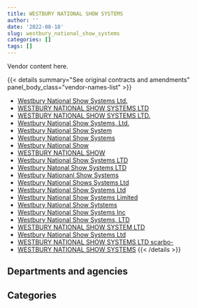 ```yaml
---
title: WESTBURY NATIONAL SHOW SYSTEMS
author: ''
date: '2022-08-18'
slug: westbury_national_show_systems
categories: []
tags: []
---
```


<script src="/rmarkdown-libs/htmlwidgets/htmlwidgets.js"></script>
<link href="/rmarkdown-libs/datatables-css/datatables-crosstalk.css" rel="stylesheet" />
<script src="/rmarkdown-libs/datatables-binding/datatables.js"></script>
<script src="/rmarkdown-libs/jquery/jquery-3.6.0.min.js"></script>
<link href="/rmarkdown-libs/dt-core-bootstrap/css/dataTables.bootstrap.min.css" rel="stylesheet" />
<link href="/rmarkdown-libs/dt-core-bootstrap/css/dataTables.bootstrap.extra.css" rel="stylesheet" />
<script src="/rmarkdown-libs/dt-core-bootstrap/js/jquery.dataTables.min.js"></script>
<script src="/rmarkdown-libs/dt-core-bootstrap/js/dataTables.bootstrap.min.js"></script>
<link href="/rmarkdown-libs/crosstalk/css/crosstalk.min.css" rel="stylesheet" />
<script src="/rmarkdown-libs/crosstalk/js/crosstalk.min.js"></script>
<script src="/rmarkdown-libs/htmlwidgets/htmlwidgets.js"></script>
<link href="/rmarkdown-libs/datatables-css/datatables-crosstalk.css" rel="stylesheet" />
<script src="/rmarkdown-libs/datatables-binding/datatables.js"></script>
<script src="/rmarkdown-libs/jquery/jquery-3.6.0.min.js"></script>
<link href="/rmarkdown-libs/dt-core-bootstrap/css/dataTables.bootstrap.min.css" rel="stylesheet" />
<link href="/rmarkdown-libs/dt-core-bootstrap/css/dataTables.bootstrap.extra.css" rel="stylesheet" />
<script src="/rmarkdown-libs/dt-core-bootstrap/js/jquery.dataTables.min.js"></script>
<script src="/rmarkdown-libs/dt-core-bootstrap/js/dataTables.bootstrap.min.js"></script>
<link href="/rmarkdown-libs/crosstalk/css/crosstalk.min.css" rel="stylesheet" />
<script src="/rmarkdown-libs/crosstalk/js/crosstalk.min.js"></script>

Vendor content here.

{{< details summary="See original contracts and amendments" panel_body_class="vendor-names-list" >}}
- [Westbury National Show Systems Ltd.](https://search.open.canada.ca/en/ct/?sort=contract_value_f%20desc&page=1&search_text=%22Westbury%20National%20Show%20Systems%20Ltd.%22)
- [WESTBURY NATIONAL SHOW SYSTEMS LTD](https://search.open.canada.ca/en/ct/?sort=contract_value_f%20desc&page=1&search_text=%22WESTBURY%20NATIONAL%20SHOW%20SYSTEMS%20LTD%22)
- [WESTBURY NATIONAL SHOW SYSTEMS LTD.](https://search.open.canada.ca/en/ct/?sort=contract_value_f%20desc&page=1&search_text=%22WESTBURY%20NATIONAL%20SHOW%20SYSTEMS%20LTD.%22)
- [Westbury National Show Systems, Ltd.](https://search.open.canada.ca/en/ct/?sort=contract_value_f%20desc&page=1&search_text=%22Westbury%20National%20Show%20Systems%2c%20Ltd.%22)
- [Westbury National Show System](https://search.open.canada.ca/en/ct/?sort=contract_value_f%20desc&page=1&search_text=%22Westbury%20National%20Show%20System%22)
- [Westbury National Show Systems](https://search.open.canada.ca/en/ct/?sort=contract_value_f%20desc&page=1&search_text=%22Westbury%20National%20Show%20Systems%22)
- [Westbury National Show](https://search.open.canada.ca/en/ct/?sort=contract_value_f%20desc&page=1&search_text=%22Westbury%20National%20Show%22)
- [WESTBURY NATIONAL SHOW](https://search.open.canada.ca/en/ct/?sort=contract_value_f%20desc&page=1&search_text=%22WESTBURY%20NATIONAL%20SHOW%22)
- [Westbury National Show Systems LTD](https://search.open.canada.ca/en/ct/?sort=contract_value_f%20desc&page=1&search_text=%22Westbury%20National%20Show%20Systems%20LTD%22)
- [Westbury Natonal Show Systems LTD](https://search.open.canada.ca/en/ct/?sort=contract_value_f%20desc&page=1&search_text=%22Westbury%20Natonal%20Show%20Systems%20LTD%22)
- [Westbury Nationanl Show Systems](https://search.open.canada.ca/en/ct/?sort=contract_value_f%20desc&page=1&search_text=%22Westbury%20Nationanl%20Show%20Systems%22)
- [Westbury National Shows Systems Ltd](https://search.open.canada.ca/en/ct/?sort=contract_value_f%20desc&page=1&search_text=%22Westbury%20National%20Shows%20Systems%20Ltd%22)
- [Westbury National Show Systems Ltd](https://search.open.canada.ca/en/ct/?sort=contract_value_f%20desc&page=1&search_text=%22Westbury%20National%20Show%20Systems%20%20Ltd%22)
- [Westbury National Show Systems Limited](https://search.open.canada.ca/en/ct/?sort=contract_value_f%20desc&page=1&search_text=%22Westbury%20National%20Show%20Systems%20Limited%22)
- [Westbury National Show Sytstems](https://search.open.canada.ca/en/ct/?sort=contract_value_f%20desc&page=1&search_text=%22Westbury%20National%20Show%20Sytstems%22)
- [Westbury National Show Systems Inc](https://search.open.canada.ca/en/ct/?sort=contract_value_f%20desc&page=1&search_text=%22Westbury%20National%20Show%20Systems%20Inc%22)
- [Westbury National Show Systems, LTD](https://search.open.canada.ca/en/ct/?sort=contract_value_f%20desc&page=1&search_text=%22Westbury%20National%20Show%20Systems%2c%20LTD%22)
- [WESTBURY NATIONAL SHOW SYSTEM LTD](https://search.open.canada.ca/en/ct/?sort=contract_value_f%20desc&page=1&search_text=%22WESTBURY%20NATIONAL%20SHOW%20SYSTEM%20LTD%22)
- [Westbury National Show Systems Ltd](https://search.open.canada.ca/en/ct/?sort=contract_value_f%20desc&page=1&search_text=%22Westbury%20National%20Show%20Systems%20Ltd%22)
- [WESTBURY NATIONAL SHOW SYSTEMS LTD scarbo-](https://search.open.canada.ca/en/ct/?sort=contract_value_f%20desc&page=1&search_text=%22WESTBURY%20NATIONAL%20SHOW%20SYSTEMS%20LTD%20scarbo-%22)
- [WESTBURY NATIONAL SHOW SYSTEMS](https://search.open.canada.ca/en/ct/?sort=contract_value_f%20desc&page=1&search_text=%22WESTBURY%20NATIONAL%20SHOW%20SYSTEMS%22)
{{< /details >}}

## Departments and agencies

<div id="htmlwidget-1" style="width:100%;height:auto;" class="datatables html-widget"></div>
<script type="application/json" data-for="htmlwidget-1">{"x":{"style":"bootstrap","filter":"none","vertical":false,"data":[["<a href=\"/departments/aafc-aac/\">Agriculture and Agri-Food Canada<\/a>","<a href=\"/departments/atssc-scdata/\">Administrative Tribunals Support Service of Canada<\/a>","<a href=\"/departments/csps-efpc/\">Canada School of Public Service<\/a>","<a href=\"/departments/cta-otc/\">Canadian Transportation Agency<\/a>","<a href=\"/departments/dfatd-maecd/\">Global Affairs Canada<\/a>","<a href=\"/departments/dnd-mdn/\">National Defence<\/a>","<a href=\"/departments/hc-sc/\">Health Canada<\/a>","<a href=\"/departments/nrc-cnrc/\">National Research Council Canada<\/a>","<a href=\"/departments/pch/\">Canadian Heritage<\/a>","<a href=\"/departments/pwgsc-tpsgc/\">Public Services and Procurement Canada<\/a>","<a href=\"/departments/rcmp-grc/\">Royal Canadian Mounted Police<\/a>","<a href=\"/departments/ssc-spc/\">Shared Services Canada<\/a>","<a href=\"/departments/statcan/\">Statistics Canada<\/a>","<a href=\"/departments/tbs-sct/\">Treasury Board of Canada Secretariat<\/a>"],[11353.68,null,null,null,34257.97,1092567.71,146473.53,null,34565.57,11080.37,null,null,null,null],[null,29582.39,14481.58,12427.18,121557.86,1579044.19,73767.91,63627.46,null,661585.44,null,22265.14,23751.38,48535.81],[null,357204.24,null,null,153264.54,867999.99,9666.93,21465.64,13485.42,624729.86,11132.57,44530.28,34807.93,20719.34],[null,336076.92,null,null,37880.82,507.83,136542.47,null,null,null,null,11327.14,null,null]],"container":"<table class=\"table table-striped table-hover row-border order-column display\">\n  <thead>\n    <tr>\n      <th>Department<\/th>\n      <th>2017-2018<\/th>\n      <th>2018-2019<\/th>\n      <th>2019-2020<\/th>\n      <th>2020-2021<\/th>\n    <\/tr>\n  <\/thead>\n<\/table>","options":{"order":[[4,"desc"]],"pageLength":10,"autoWidth":true,"columnDefs":[{"targets":1,"render":"function(data, type, row, meta) {\n    return type !== 'display' ? data : DTWidget.formatCurrency(data, \"$\", 2, 3, \",\", \".\", true, null);\n  }"},{"targets":2,"render":"function(data, type, row, meta) {\n    return type !== 'display' ? data : DTWidget.formatCurrency(data, \"$\", 2, 3, \",\", \".\", true, null);\n  }"},{"targets":3,"render":"function(data, type, row, meta) {\n    return type !== 'display' ? data : DTWidget.formatCurrency(data, \"$\", 2, 3, \",\", \".\", true, null);\n  }"},{"targets":4,"render":"function(data, type, row, meta) {\n    return type !== 'display' ? data : DTWidget.formatCurrency(data, \"$\", 2, 3, \",\", \".\", true, null);\n  }"},{"width":"16%","targets":[1,2,3,4]},{"className":"dt-right","targets":[1,2,3,4]}],"orderClasses":false}},"evals":["options.columnDefs.0.render","options.columnDefs.1.render","options.columnDefs.2.render","options.columnDefs.3.render"],"jsHooks":[]}</script>

## Categories

<div id="htmlwidget-2" style="width:100%;height:auto;" class="datatables html-widget"></div>
<script type="application/json" data-for="htmlwidget-2">{"x":{"style":"bootstrap","filter":"none","vertical":false,"data":[["<a href=\"/categories/1_facilities_and_construction/\">Facilities and construction<\/a>","<a href=\"/categories/10_office_management/\">Office management<\/a>","<a href=\"/categories/11_defence/\">Defence<\/a>","<a href=\"/categories/2_professional_services/\">Professional services<\/a>","<a href=\"/categories/3_information_technology/\">Information technology<\/a>","<a href=\"/categories/6_industrial_products_and_services/\">Industrial products and services<\/a>"],[null,814630.37,277937.34,null,237731.12,null],[null,null,1579044.19,49149.35,743057.6,279375.21],[24617.99,null,852247.79,null,610979.57,671161.38],[null,12880.75,507.83,null,508946.6,null]],"container":"<table class=\"table table-striped table-hover row-border order-column display\">\n  <thead>\n    <tr>\n      <th>Category<\/th>\n      <th>2017-2018<\/th>\n      <th>2018-2019<\/th>\n      <th>2019-2020<\/th>\n      <th>2020-2021<\/th>\n    <\/tr>\n  <\/thead>\n<\/table>","options":{"order":[[4,"desc"]],"dom":"t","pageLength":30,"autoWidth":true,"columnDefs":[{"targets":1,"render":"function(data, type, row, meta) {\n    return type !== 'display' ? data : DTWidget.formatCurrency(data, \"$\", 2, 3, \",\", \".\", true, null);\n  }"},{"targets":2,"render":"function(data, type, row, meta) {\n    return type !== 'display' ? data : DTWidget.formatCurrency(data, \"$\", 2, 3, \",\", \".\", true, null);\n  }"},{"targets":3,"render":"function(data, type, row, meta) {\n    return type !== 'display' ? data : DTWidget.formatCurrency(data, \"$\", 2, 3, \",\", \".\", true, null);\n  }"},{"targets":4,"render":"function(data, type, row, meta) {\n    return type !== 'display' ? data : DTWidget.formatCurrency(data, \"$\", 2, 3, \",\", \".\", true, null);\n  }"},{"width":"16%","targets":[1,2,3,4]},{"className":"dt-right","targets":[1,2,3,4]}],"orderClasses":false,"lengthMenu":[10,25,30,50,100]}},"evals":["options.columnDefs.0.render","options.columnDefs.1.render","options.columnDefs.2.render","options.columnDefs.3.render"],"jsHooks":[]}</script>
